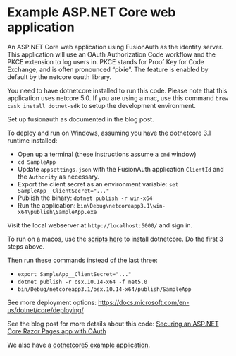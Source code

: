 # Example ASP.NET Core web application
An ASP.NET Core web application using FusionAuth as the identity server.
This application will use an OAuth Authorization Code workflow
and the PKCE extension to log users in. PKCE stands for Proof
Key for Code Exchange, and is often pronounced “pixie”. The feature
is enabled by default by the netcore oauth library.

You need to have dotnetcore installed to run this code. Please note that this application uses netcore 5.0.
If you are using a mac, use this command `brew cask install dotnet-sdk` to setup the development
environment.

Set up fusionauth as documented in the blog post. 

To deploy and run on Windows, assuming you have the dotnetcore 3.1 runtime installed:

* Open up a terminal (these instructions assume a `cmd` window)
* `cd SampleApp`
* Update `appsettings.json` with the FusionAuth application `ClientId` and the `Authority` as necessary.
* Export the client secret as an environment variable: `set SampleApp__ClientSecret="..."`
* Publish the binary: `dotnet publish -r win-x64`
* Run the application: `bin\Debug\netcoreapp3.1\win-x64\publish\SampleApp.exe`

Visit the local webserver at `http://localhost:5000/` and sign in.

To run on a macos, use the [scripts here](https://dotnet.microsoft.com/download/dotnet-core/scripts) to install dotnetcore. Do the first 3 steps above.

Then run these commands instead of the last three:
* `export SampleApp__ClientSecret="..."`
* `dotnet publish -r osx.10.14-x64 -f net5.0`
* `bin/Debug/netcoreapp3.1/osx.10.14-x64/publish/SampleApp`

See more deployment options: https://docs.microsoft.com/en-us/dotnet/core/deploying/

See the blog post for more details about this code: [Securing an ASP.NET Core Razor Pages app with OAuth](https://fusionauth.io/blog/2020/05/06/securing-asp-netcore-razor-pages-app-with-oauth)

We also have [a dotnetcore5 example application](https://github.com/FusionAuth/fusionauth-example-asp-netcore5).
